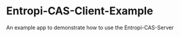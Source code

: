 Entropi-CAS-Client-Example
==========================

An example app to demonstrate how to use the Entropi-CAS-Server